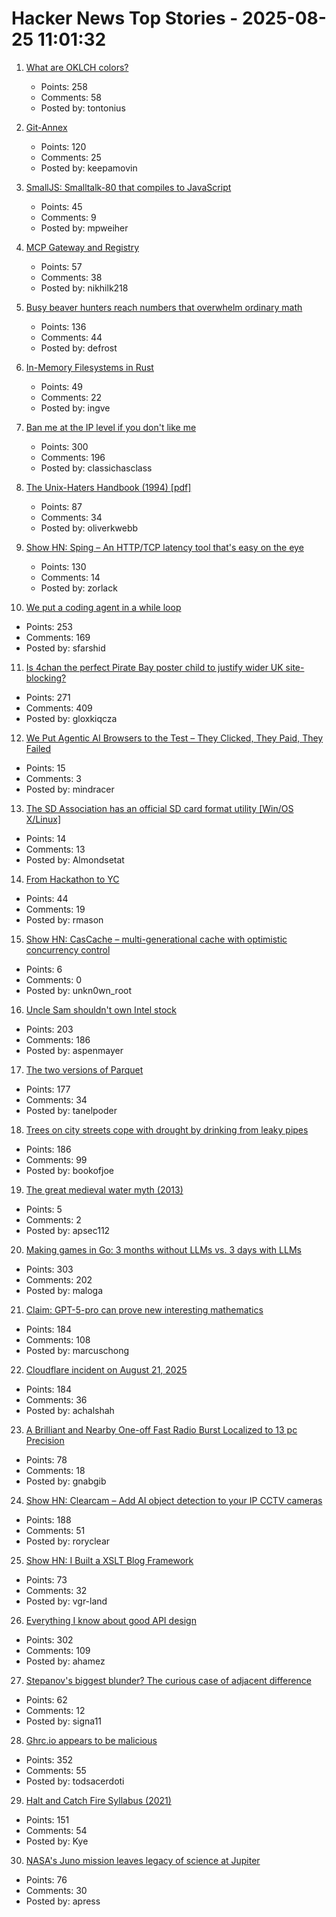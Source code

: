 # Hacker News Top Stories - 2025-08-25 11:01:32

1. [What are OKLCH colors?](https://jakub.kr/components/oklch-colors)
   - Points: 258
   - Comments: 58
   - Posted by: tontonius

2. [Git-Annex](https://git-annex.branchable.com/)
   - Points: 120
   - Comments: 25
   - Posted by: keepamovin

3. [SmallJS: Smalltalk-80 that compiles to JavaScript](https://small-js.org/Home/Home.html)
   - Points: 45
   - Comments: 9
   - Posted by: mpweiher

4. [MCP Gateway and Registry](https://github.com/IBM/mcp-context-forge)
   - Points: 57
   - Comments: 38
   - Posted by: nikhilk218

5. [Busy beaver hunters reach numbers that overwhelm ordinary math](https://www.quantamagazine.org/busy-beaver-hunters-reach-numbers-that-overwhelm-ordinary-math-20250822/)
   - Points: 136
   - Comments: 44
   - Posted by: defrost

6. [In-Memory Filesystems in Rust](https://andre.arko.net/2025/08/18/in-memory-filesystems-in-rust/)
   - Points: 49
   - Comments: 22
   - Posted by: ingve

7. [Ban me at the IP level if you don't like me](https://boston.conman.org/2025/08/21.1)
   - Points: 300
   - Comments: 196
   - Posted by: classichasclass

8. [The Unix-Haters Handbook (1994) [pdf]](https://simson.net/ref/ugh.pdf)
   - Points: 87
   - Comments: 34
   - Posted by: oliverkwebb

9. [Show HN: Sping – An HTTP/TCP latency tool that's easy on the eye](https://dseltzer.gitlab.io/sping/docs/)
   - Points: 130
   - Comments: 14
   - Posted by: zorlack

10. [We put a coding agent in a while loop](https://github.com/repomirrorhq/repomirror/blob/main/repomirror.md)
   - Points: 253
   - Comments: 169
   - Posted by: sfarshid

11. [Is 4chan the perfect Pirate Bay poster child to justify wider UK site-blocking?](https://torrentfreak.com/uk-govt-finds-ideal-pirate-bay-poster-boy-to-sell-blocking-of-non-pirate-sites-250824/)
   - Points: 271
   - Comments: 409
   - Posted by: gloxkiqcza

12. [We Put Agentic AI Browsers to the Test – They Clicked, They Paid, They Failed](https://guard.io/labs/scamlexity-we-put-agentic-ai-browsers-to-the-test-they-clicked-they-paid-they-failed)
   - Points: 15
   - Comments: 3
   - Posted by: mindracer

13. [The SD Association has an official SD card format utility [Win/OS X/Linux]](https://www.sdcard.org/downloads/sd-memory-card-formatter-for-linux/)
   - Points: 14
   - Comments: 13
   - Posted by: Almondsetat

14. [From Hackathon to YC](https://www.producthunt.com/p/april-yc-s25/from-hackathon-to-yc)
   - Points: 44
   - Comments: 19
   - Posted by: rmason

15. [Show HN: CasCache – multi-generational cache with optimistic concurrency control](https://github.com/unkn0wn-root/cascache)
   - Points: 6
   - Comments: 0
   - Posted by: unkn0wn_root

16. [Uncle Sam shouldn't own Intel stock](https://www.wsj.com/opinion/uncle-sam-shouldnt-own-intel-stock-ccd6986d)
   - Points: 203
   - Comments: 186
   - Posted by: aspenmayer

17. [The two versions of Parquet](https://www.jeronimo.dev/the-two-versions-of-parquet/)
   - Points: 177
   - Comments: 34
   - Posted by: tanelpoder

18. [Trees on city streets cope with drought by drinking from leaky pipes](https://www.newscientist.com/article/2487804-trees-on-city-streets-cope-with-drought-by-drinking-from-leaky-pipes/)
   - Points: 186
   - Comments: 99
   - Posted by: bookofjoe

19. [The great medieval water myth (2013)](https://leslefts.blogspot.com/2013/11/the-great-medieval-water-myth.html)
   - Points: 5
   - Comments: 2
   - Posted by: apsec112

20. [Making games in Go: 3 months without LLMs vs. 3 days with LLMs](https://marianogappa.github.io/software/2025/08/24/i-made-two-card-games-in-go/)
   - Points: 303
   - Comments: 202
   - Posted by: maloga

21. [Claim: GPT-5-pro can prove new interesting mathematics](https://twitter.com/SebastienBubeck/status/1958198661139009862)
   - Points: 184
   - Comments: 108
   - Posted by: marcuschong

22. [Cloudflare incident on August 21, 2025](https://blog.cloudflare.com/cloudflare-incident-on-august-21-2025/)
   - Points: 184
   - Comments: 36
   - Posted by: achalshah

23. [A Brilliant and Nearby One-off Fast Radio Burst Localized to 13 pc Precision](https://iopscience.iop.org/article/10.3847/2041-8213/adf62f)
   - Points: 78
   - Comments: 18
   - Posted by: gnabgib

24. [Show HN: Clearcam – Add AI object detection to your IP CCTV cameras](https://github.com/roryclear/clearcam)
   - Points: 188
   - Comments: 51
   - Posted by: roryclear

25. [Show HN: I Built a XSLT Blog Framework](https://vgr.land/content/posts/20250821.xml)
   - Points: 73
   - Comments: 32
   - Posted by: vgr-land

26. [Everything I know about good API design](https://www.seangoedecke.com/good-api-design/)
   - Points: 302
   - Comments: 109
   - Posted by: ahamez

27. [Stepanov's biggest blunder? The curious case of adjacent difference](https://mmapped.blog/posts/43-stepanovs-biggest-blunder)
   - Points: 62
   - Comments: 12
   - Posted by: signa11

28. [Ghrc.io appears to be malicious](https://bmitch.net/blog/2025-08-22-ghrc-appears-malicious/)
   - Points: 352
   - Comments: 55
   - Posted by: todsacerdoti

29. [Halt and Catch Fire Syllabus (2021)](https://bits.ashleyblewer.com/halt-and-catch-fire-syllabus/)
   - Points: 151
   - Comments: 54
   - Posted by: Kye

30. [NASA's Juno mission leaves legacy of science at Jupiter](https://www.scientificamerican.com/article/how-nasas-juno-probe-changed-everything-we-know-about-jupiter/)
   - Points: 76
   - Comments: 30
   - Posted by: apress

